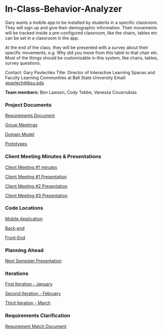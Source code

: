 # In-Class-Behavior-Analyzer

Gary wants a mobile app to be installed by students in a specific classroom. They will sign up and give their demographic information. Their movements will be tracked inside a pre-configured classroom, like the chairs, tables etc can be set in a classroom in the app.

At the end of the class, they will be presented with a survey about their specific movements, e.g. Why did you move from this table to that chair etc. Most of the things should be customizable in this system, like chairs, tables, survey questions.

Contact: Gary Pavlechko
Title: Director of Interactive Learning Spaces and Faculty Learning Communities at Ball State University
Email: gpavlech@bsu.edu

**Team members:**
  Ben Lawson, 
  Cody Tebbe,
  Vanessa Covarrubias
  
### Project Documents

[Requirements Document](https://github.com/Tebbee/In-Class-Behavior-Analyzer/blob/master/Project_Documents/Requirements.md)  

[Group Meetings](https://github.com/Tebbee/In-Class-Behavior-Analyzer/tree/master/Group%20Meetings)

[Domain Model](https://github.com/Tebbee/In-Class-Behavior-Analyzer/blob/master/Domain_Model.vpp)  

[Prototypes](https://github.com/Tebbee/In-Class-Behavior-Analyzer/blob/master/Project_Documents/Prototypes.md)

### Client Meeting Minutes & Presentations

[Client Meeting #1 minutes](https://docs.google.com/document/d/19V_oVq57zbx2RUjroK89Ok1RTQhPDSYNuMSrUVdH1W0/edit#heading=h.6wnytnlzzfoq)

[Client Meeting #1 Presentation](https://docs.google.com/presentation/d/1B2FqyzIYeqdcNNwkaQkZFT_6lknN2ua5CaFp0wX5N0A/edit#slide=id.p)

[Client Meeting #2 Presentation](https://docs.google.com/presentation/d/1ySJR-sufJykYTEWSxnJgGJIL1me7MkNcIP5u_dDwWFM/edit#slide=id.p)

[Client Meeting #3 Presentation](https://docs.google.com/presentation/d/1rIsRn-H6A9RQw8NmzCvvg0ZnwityRGLxEiWmOQsPgkI/edit?usp=sharing)

### Code Locations 

[Mobile Application](https://github.com/Tebbee/In-Class-Behavior-Analyzer-MobileApp)  

[Back-end](https://github.com/KarlMarx4701/In-Class-Behavior-Analyzer-Backend/blob/master/README.md)

[Front-End](https://github.com/Tebbee/In-Class-Behavior-Analyzer-FrontEnd)

### Planning Ahead

[Next Semester Presentation](https://docs.google.com/presentation/d/1MXF9iinWuRLQGhOiD3WNVIuwvzepxcHod7gq49SM5xc/edit?usp=sharing)

### Iterations

[First Iteration - January](https://docs.google.com/presentation/d/1UKQNd43psxDmdAuzqE5WOSjcbQvt2jY238m-0k36XcU/edit?ts=5c472ca8#slide=id.p)

[Second Iteration - February](https://docs.google.com/presentation/d/1HsVIKrBMmOTV1xVMt9znGjy2JsDZo25-gR43ie4SRyg/edit#slide=id.p)

[Third Iteration - March](https://docs.google.com/presentation/d/16lnKzHn0RWR1Vjcc_cqbjpVW3d41rfSRfxORurNbI9M/edit?ts=5c9a3a24#slide=id.g54a13989f4_0_42)

### Requirements Clarification 
[Requirement Match Document](https://github.com/Tebbee/In-Class-Behavior-Analyzer/blob/master/Project_Documents/Requirement_match_document.md)
